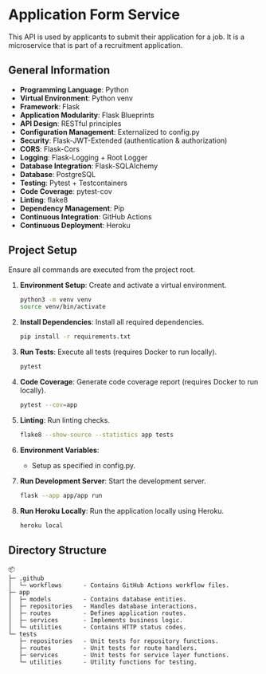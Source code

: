 # Application Form Service
This API is used by applicants to submit their application for a job. It is a microservice that is part of a recruitment application.
## General Information
- **Programming Language**: Python
- **Virtual Environment**: Python venv
- **Framework**: Flask
- **Application Modularity**: Flask Blueprints 
- **API Design**: RESTful principles
- **Configuration Management**: Externalized to config.py
- **Security**: Flask-JWT-Extended (authentication & authorization)
- **CORS**: Flask-Cors
- **Logging**: Flask-Logging + Root Logger
- **Database Integration**: Flask-SQLAlchemy
- **Database**: PostgreSQL
- **Testing**: Pytest + Testcontainers
- **Code Coverage**: pytest-cov
- **Linting**: flake8
- **Dependency Management**: Pip
- **Continuous Integration**: GitHub Actions
- **Continuous Deployment**: Heroku

## Project Setup
Ensure all commands are executed from the project root.

1. **Environment Setup**: Create and activate a virtual environment.
    ```bash
    python3 -m venv venv
    source venv/bin/activate
    ```

2. **Install Dependencies**: Install all required dependencies.
    ```bash
    pip install -r requirements.txt
    ```

3. **Run Tests**: Execute all tests (requires Docker to run locally).
    ```bash
    pytest
    ```

4. **Code Coverage**: Generate code coverage report (requires Docker to run locally).
    ```bash
    pytest --cov=app
    ```

5. **Linting**: Run linting checks.
    ```bash
   flake8 --show-source --statistics app tests
    ```

6. **Environment Variables**:
   - Setup as specified in config.py.


7. **Run Development Server**: Start the development server.
    ```bash
    flask --app app/app run
    ```

8. **Run Heroku Locally**: Run the application locally using Heroku.
    ```bash
    heroku local
    ```

## Directory Structure

```
📦 
├─ .github
│  └─ workflows      - Contains GitHub Actions workflow files.
├─ app
│  ├─ models         - Contains database entities.
│  ├─ repositories   - Handles database interactions.
│  ├─ routes         - Defines application routes.
│  ├─ services       - Implements business logic.
│  └─ utilities      - Contains HTTP status codes.
└─ tests
   ├─ repositories   - Unit tests for repository functions.
   ├─ routes         - Unit tests for route handlers.
   ├─ services       - Unit tests for service layer functions.
   └─ utilities      - Utility functions for testing.
```